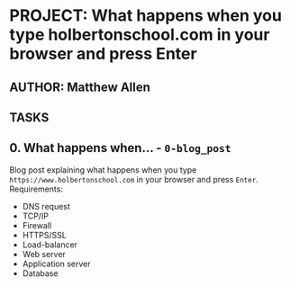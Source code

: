 # PROJECT: What happens when you type holbertonschool.com in your browser and press Enter

## AUTHOR: Matthew Allen

## TASKS

## 0. What happens when... - `0-blog_post`

Blog post explaining what happens when you type `https://www.holbertonschool.com` in your browser and press `Enter`.
Requirements:

* DNS request
* TCP/IP
* Firewall
* HTTPS/SSL
* Load-balancer
* Web server
* Application server
* Database
